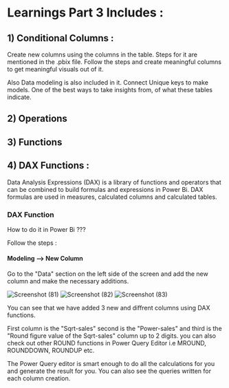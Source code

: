 # Learnings Part 3 Includes : 

## 1) Conditional Columns : 

Create new columns using the columns in the table. Steps for it are mentioned in the .pbix file. Follow the steps and create meaningful columns to get meaningful visuals out of it. 

Also Data modeling is also included in it. Connect Unique keys to make models. One of the best ways to take insights from, of what these tables indicate.

## 2) Operations

## 3) Functions

## 4) DAX Functions :

Data Analysis Expressions (DAX) is a library of functions and operators that can be combined to build formulas and expressions in Power Bi.
DAX formulas are used in measures, calculated columns and calculated tables.

### DAX Function

How to do it in Power Bi ???

Follow the steps :

#### Modeling --> New Column
Go to the "Data" section on the left side of the screen and add the new column and make the necessary additions. 

![Screenshot (81)](https://user-images.githubusercontent.com/98825618/205233708-bdd18e4d-2150-4e18-8bec-ace1128bd492.png)
![Screenshot (82)](https://user-images.githubusercontent.com/98825618/205234810-d7a8d436-5cb5-4b67-81bf-7891e2f30856.png)
![Screenshot (83)](https://user-images.githubusercontent.com/98825618/205236367-38a724f9-2887-4191-9108-ab9fcb297d91.png)

You can see that we have added 3 new and diffrent columns using DAX functions. 

First column is the "Sqrt-sales" second is the "Power-sales" and third is the "Round figure value of the Sqrt-sales" column up to 2 digits. you can also check out other ROUND functions in Power Query Editor i.e MROUND, ROUNDDOWN, ROUNDUP etc.

The Power Query editor is smart enough to do all the calculations for you and generate the result for you. You can also see the queries written for each column creation.










